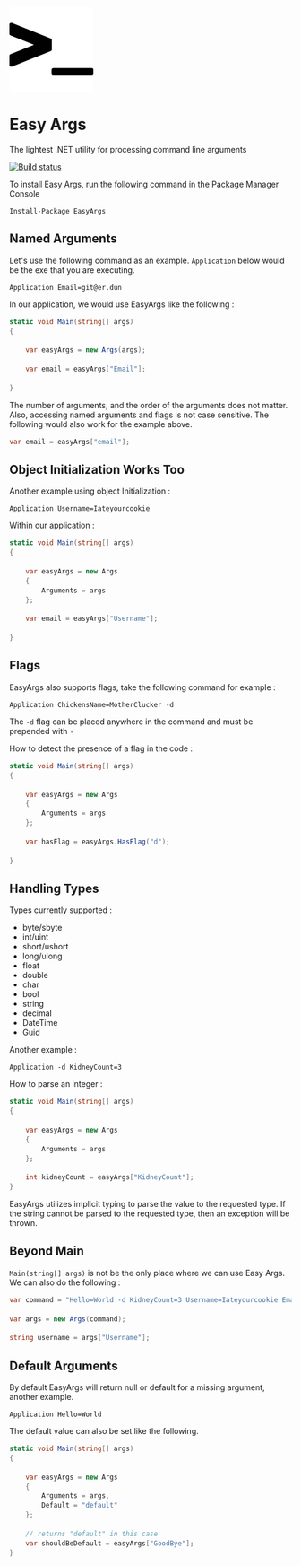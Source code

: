 ![alt text](https://raw.githubusercontent.com/masterjeef/easy-args/master/easy-arg-icon.png "Easy Args")

# Easy Args

The lightest .NET utility for processing command line arguments

[![Build status](https://ci.appveyor.com/api/projects/status/w7vwd418k6ltur9k?svg=true)](https://ci.appveyor.com/project/masterjeef/easy-args)

To install Easy Args, run the following command in the Package Manager Console

    Install-Package EasyArgs

## Named Arguments

Let's use the following command as an example. `Application` below would be the exe that you are executing.

    Application Email=git@er.dun

In our application, we would use EasyArgs like the following :

```csharp
static void Main(string[] args)
{

    var easyArgs = new Args(args);

    var email = easyArgs["Email"];

}
```

The number of arguments, and the order of the arguments does not matter. Also, accessing named arguments and flags is not case sensitive. The following would also work for the example above.

```csharp
var email = easyArgs["email"];
```

## Object Initialization Works Too

Another example using object Initialization :

    Application Username=Iateyourcookie

Within our application :

```csharp
static void Main(string[] args)
{

    var easyArgs = new Args
    {
        Arguments = args
    };

    var email = easyArgs["Username"];

}
```

## Flags

EasyArgs also supports flags, take the following command for example :

    Application ChickensName=MotherClucker -d

The `-d` flag can be placed anywhere in the command and must be prepended with `-`

How to detect the presence of a flag in the code :

```csharp
static void Main(string[] args)
{

    var easyArgs = new Args
    {
        Arguments = args
    };

    var hasFlag = easyArgs.HasFlag("d");

}
```

## Handling Types

Types currently supported :

* byte/sbyte
* int/uint
* short/ushort
* long/ulong
* float
* double
* char
* bool
* string
* decimal
* DateTime
* Guid

Another example :

    Application -d KidneyCount=3

How to parse an integer :

```csharp
static void Main(string[] args)
{

    var easyArgs = new Args
    {
        Arguments = args
    };

    int kidneyCount = easyArgs["KidneyCount"];
}
```

EasyArgs utilizes implicit typing to parse the value to the requested type. If the string cannot be parsed to the requested type, then an exception will be thrown.

## Beyond Main

`Main(string[] args)` is not be the only place where we can use Easy Args. We can also do the following :

```csharp
var command = "Hello=World -d KidneyCount=3 Username=Iateyourcookie Email=git@er.dun";

var args = new Args(command);

string username = args["Username"];
```

## Default Arguments

By default EasyArgs will return null or default for a missing argument, another example.

    Application Hello=World

The default value can also be set like the following.

```csharp
static void Main(string[] args)
{

    var easyArgs = new Args
    {
        Arguments = args,
        Default = "default"
    };
    
    // returns "default" in this case
    var shouldBeDefault = easyArgs["GoodBye"];
}
```